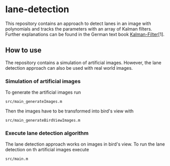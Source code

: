 # lane-detection

This repository contains an approach to detect lanes in an image with polynomials and tracks the parameters with an array of Kalman filters. Further explanations can be found in the German text book [Kalman-Filter](http://www.kalman-filter.de/)[1].

## How to use

The repository contains a simulation of artificial images. However, the lane detection approach can also be used with real world images.

### Simulation of artificial images

To generate the artificial images run

    src/main_generateImages.m

Then the images have to be transformed into bird's view with

    src/main_generateBirdViewImages.m

### Execute lane detection algorithm

The lane detection approach works on images in bird's view. To run the lane detection on th artificial images execute

    src/main.m
